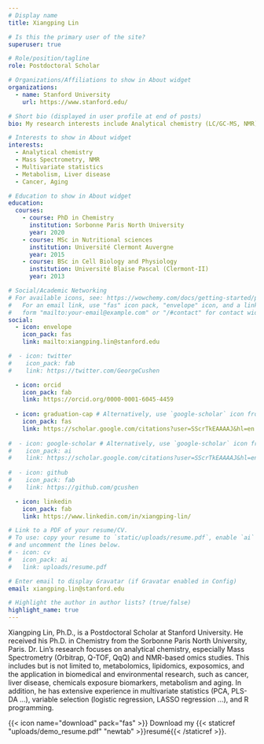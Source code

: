 ```yaml
---
# Display name
title: Xiangping Lin

# Is this the primary user of the site?
superuser: true

# Role/position/tagline
role: Postdoctoral Scholar

# Organizations/Affiliations to show in About widget
organizations:
  - name: Stanford University
    url: https://www.stanford.edu/

# Short bio (displayed in user profile at end of posts)
bio: My research interests include Analytical chemistry (LC/GC-MS, NMR), Metabolomics, Exposomics, and Multivariate statistics.

# Interests to show in About widget
interests:
  - Analytical chemistry
  - Mass Spectrometry, NMR
  - Multivariate statistics
  - Metabolism, Liver disease
  - Cancer, Aging

# Education to show in About widget
education:
  courses:
    - course: PhD in Chemistry
      institution: Sorbonne Paris North University
      year: 2020
    - course: MSc in Nutritional sciences
      institution: Université Clermont Auvergne
      year: 2015
    - course: BSc in Cell Biology and Physiology
      institution: Université Blaise Pascal (Clermont-II)
      year: 2013

# Social/Academic Networking
# For available icons, see: https://wowchemy.com/docs/getting-started/page-builder/#icons
#   For an email link, use "fas" icon pack, "envelope" icon, and a link in the
#   form "mailto:your-email@example.com" or "/#contact" for contact widget.
social:
  - icon: envelope
    icon_pack: fas
    link: mailto:xiangping.lin@stanford.edu

#  - icon: twitter
#    icon_pack: fab
#    link: https://twitter.com/GeorgeCushen

  - icon: orcid
    icon_pack: fab
    link: https://orcid.org/0000-0001-6045-4459
    
  - icon: graduation-cap # Alternatively, use `google-scholar` icon from `ai` icon pack
    icon_pack: fas
    link: https://scholar.google.com/citations?user=SScrTkEAAAAJ&hl=en
    
#  - icon: google-scholar # Alternatively, use `google-scholar` icon from `ai` icon pack
#    icon_pack: ai
#    link: https://scholar.google.com/citations?user=SScrTkEAAAAJ&hl=en
    
#  - icon: github
#    icon_pack: fab
#    link: https://github.com/gcushen

  - icon: linkedin
    icon_pack: fab
    link: https://www.linkedin.com/in/xiangping-lin/

# Link to a PDF of your resume/CV.
# To use: copy your resume to `static/uploads/resume.pdf`, enable `ai` icons in `params.toml`,
# and uncomment the lines below.
# - icon: cv
#   icon_pack: ai
#   link: uploads/resume.pdf

# Enter email to display Gravatar (if Gravatar enabled in Config)
email: xiangping.lin@stanford.edu

# Highlight the author in author lists? (true/false)
highlight_name: true
---
```


Xiangping Lin, Ph.D., is a Postdoctoral Scholar at Stanford University. He received his Ph.D. in Chemistry from the Sorbonne Paris North University, Paris. Dr. Lin’s research focuses on analytical chemistry, especially Mass Spectrometry (Orbitrap, Q-TOF, QqQ) and NMR-based omics studies. This includes but is not limited to, metabolomics, lipidomics, exposomics, and the application in biomedical and environmental research, such as cancer, liver disease, chemicals exposure biomarkers, metabolism and aging. In addition, he has extensive experience in multivariate statistics (PCA, PLS-DA …), variable selection (logistic regression, LASSO regression …), and R programming.

{{< icon name="download" pack="fas" >}} Download my {{< staticref "uploads/demo_resume.pdf" "newtab" >}}resumé{{< /staticref >}}.
